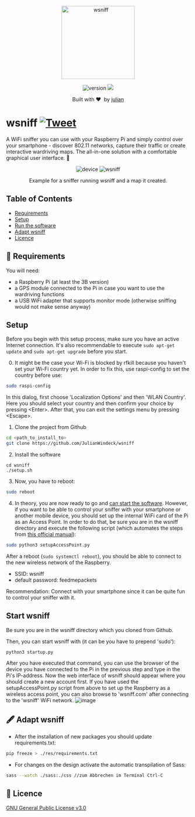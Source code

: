 <p align="center">
  <img alt="wsniff" src="https://user-images.githubusercontent.com/25824942/129544376-a2619d07-e764-4c78-bf38-339fa8d99240.jpg" height="200" />
  <p align="center">
    <img alt="version" src="https://img.shields.io/badge/version-1.1-brightgreen?style=for-the-badge&labelColor=6d6157" />
    <img src="https://img.shields.io/badge/uses-python3-brightgreen?style=for-the-badge&logo=python&logoColor=white&labelColor=6d6157" />
  </p>
  <div align="center">Built with ❤️&nbsp; by <a href="https://github.com/JulianWindeck">julian</a></div>
</p>

# wsniff [![Tweet](https://img.shields.io/twitter/url/http/shields.io.svg?style=social)](https://twitter.com/intent/tweet?text=Discover%20and%20sniff%20WiFi%20networks%20with%20wsniff!&url=https://github.com/JulianWindeck/wsniff&hashtags=dot11,security,wsniff,sniffing)
A WiFi sniffer you can use with your Raspberry Pi and simply control over your smartphone - discover 802.11 networks, capture their traffic or create interactive wardriving maps. The all-in-one solution with a comfortable
 graphical user interface. 🌱
 
<p align="center">
  <img alt="device" src="https://user-images.githubusercontent.com/25824942/143064191-9ce161b1-94ff-46d1-9690-c572ea63b9ea.jpg" />
  <img alt="wsniff" src="https://user-images.githubusercontent.com/25824942/143064507-d20c7862-a532-45cf-aa40-a35823b8a677.png" />
  <p align="center">Example for a sniffer running wsniff and a map it created.</p>
</p>
 
## Table of Contents
- [Requirements](#-requirements)
- [Setup](#setup)
- [Run the software](#start-wsniff)
- [Adapt wsniff](#-adapt-wsniff)
- [Licence](#-licence)
 
## 📝 Requirements
You will need:
- a Raspberry Pi (at least the 3B version)
- a GPS module connected to the Pi in case you want to use the wardriving functions
- a USB WiFi adapter that supports monitor mode (otherwise sniffing would not make sense anyway)

## Setup 
Before you begin with this setup process, make sure you have an active Internet connection.
It's also recommendable to execute `sudo apt-get update` and `sudo apt-get upgrade` before you start.

0. It might be the case your Wi-Fi is blocked by rfkill because you haven't set your Wi-Fi country yet.
In order to fix this, use raspi-config to set the country before use:
```sh
sudo raspi-config
```
In this dialog, first choose 'Localization Options' and then 'WLAN Country'. Here you should select your country and then confirm your choice by pressing \<Enter\>. After that, you can exit the settings menu by pressing \<Escape\>.

1. Clone the project from Github
```sh
cd <path_to_install_to>
git clone https://github.com/JulianWindeck/wsniff 
```
2. Install the software 
```
cd wsniff
./setup.sh
```

3. Now, you have to reboot:
```sh
sudo reboot 
```

4. In theory, you are now ready to go and [can start the software](#start-wsniff).
However, if you want to be able to control your sniffer with your smartphone
or another mobile device, you should set up the internal WiFi card of the Pi as an Access Point. 
In order to do that, be sure you are in the wsniff directory and execute the following script (which automates the steps from [this official manual](https://www.raspberrypi.org/documentation/computers/configuration.html#setting-up-a-routed-wireless-access-point)):
```sh
sudo python3 setupAccessPoint.py
```
After a reboot (`sudo systemctl reboot`), you should be able to connect to the new wireless network of the Raspberry. 
- SSID: wsniff
- default password: feedmepackets

Recommendation: Connect with your smartphone since it can be quite fun to control your sniffer with it.

## Start wsniff
Be sure you are in the wsniff directory which you cloned from Github.

Then, you can start wsniff with (it can be you have to prepend 'sudo'):
```sh
python3 startup.py
```
After you have executed that command, you can use the browser of the device you have connected to the Pi in the previous step and type in the Pi's IP-address.
Now the web interface of wsniff should appear where you should create a new account first.
If you have used the setupAccessPoint.py script from above to set up the Raspberry as a wireless access point, you can also browse to 'wsniff.com' after connecting to the 'wsniff' WiFi network.
![image](https://user-images.githubusercontent.com/25824942/129654364-5bd494c1-0d1a-49d3-96d1-8eb76f97cc8d.png)


## 🖋 Adapt wsniff
- After the installation of new packages you should update requirements.txt:
```sh
pip freeze > ./res/requirements.txt
```

- For changes on the design activate the automatic transpilation of Sass: 
```sh
sass --watch ./sass:./css //zum Abbrechen im Terminal Ctrl-C
```

## 📖 Licence
[GNU General Public License v3.0](https://github.com/JulianWindeck/wsniff/blob/main/LICENSE.md)
